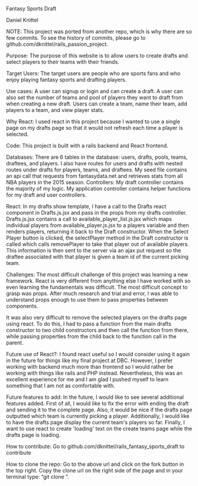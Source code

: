 Fantasy Sports Draft

Daniel Knittel

NOTE: This project was ported from another repo, which is why there are so few commits. To see the history of commits, please go to github.com/dknittel/rails_passion_project.

Purpose: The purpose of this website is to allow users to create drafts and select players to their teams with their friends.

Target Users: The target users are people who are sports fans and who enjoy playing fantasy sports and drafting players.

Use cases: A user can signup or login and can create a draft. A user can also set the number of teams and pool of players they want to draft from when creating a new draft. Users can create a team, name their team, add players to a team, and view player stats.

Why React: I used react in this project because I wanted to use a single page on my drafts page so that it would not refresh each time a player is selected.

Code: 
This project is built with a rails backend and React frontend. 

Databases: There are 6 tables in the database: users, drafts, pools, teams, draftees, and players. I also have routes for users and drafts with nested routes under drafts for players, teams, and draftees. My seed file contains an api call that requests from fantasydata.net and retrieves stats from all NBA players in the 2015 season.
Controllers: My draft controller contains the majority of my logic. My application controller contains helper functions for my draft and user controllers. 

React: In my drafts show template, I have a call to the Drafts react component in Drafts.js.jsx and pass in the props from my drafts controller. Drafts.js.jsx contains a call to available_player_list.js.jsx which maps individual players from available_player.js.jsx to a players variable and then renders players, returning it back to the Draft constructor. When the Select Player button is clicked, the selectPlayer method in the Draft constructor is called which calls removePlayer to take that player out of available players. This information is then sent to the server via an ajax put request so the draftee associated with that player is given a team id of the current picking team.

Challenges: The most difficult challenge of this project was learning a new framework. React is very different from anything else I have worked with so even learning the fundamentals was difficult. The most difficult concept to grasp was props. After much research and trial and error, I was able to understand props enough to use them to pass properties between components.

It was also very difficult to remove the selected players on the drafts page using react. To do this, I had to pass a function from the main drafts constructor to two child constructors and then call the function from there, while passing properties from the child back to the function call in the parent.

Future use of React?: I found react useful so I would consider using it again in the future for things like my final project at DBC. However, I prefer working with backend much more than frontend so I would rather be working with things like rails and PHP instead. Nevertheless, this was an excellent experience for me and I am glad I pushed myself to learn something that I am not as comfortable with.

Future features to add: In the future, I would like to see several additional features added. First of all, I would like to fix the error with ending the draft and sending it to the complete page. Also, it would be nice if the drafts page outputted which team is currently picking a player. Additionally, I would like to have the drafts page display the current team's players so far. Finally, I want to use react to create 'loading' text on the create teams page while the drafts page is loading.

How to contribute: Go to github.com/dknittel/rails_fantasy_sports_draft to contribute

How to clone the repo: Go to the above url and click on the fork button in the top right. Copy the clone url on the right side of the page and in your terminal type: “git clone <url>”.
